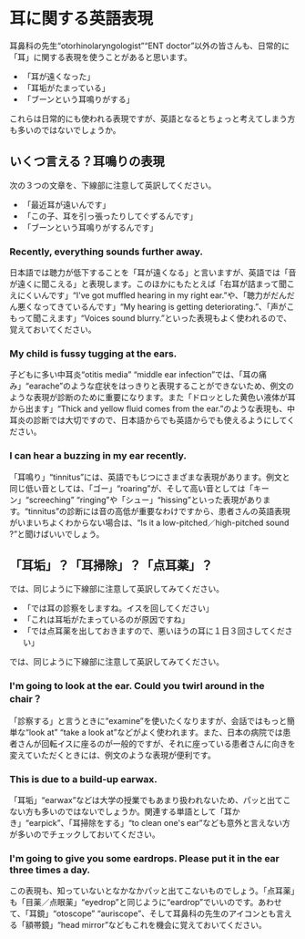 # 耳に関する英語表現

耳鼻科の先生“otorhinolaryngologist”“ENT doctor”以外の皆さんも、日常的に「耳」に関する表現を使うことがあると思います。

- 「耳が遠くなった」
- 「耳垢がたまっている」
- 「ブーンという耳鳴りがする」

これらは日常的にも使われる表現ですが、英語となるとちょっと考えてしまう方も多いのではないでしょうか。

## いくつ言える？耳鳴りの表現

次の３つの文章を、下線部に注意して英訳してください。

- 「最近耳が遠いんです」
- 「この子、耳を引っ張ったりしてぐずるんです」
- 「ブーンという耳鳴りがするんです」

### Recently, everything sounds further away.

日本語では聴力が低下することを「耳が遠くなる」と言いますが、英語では「音が遠くに聞こえる」と表現します。このほかにもたとえば「右耳が詰まって聞こえにくいんです」“I've got muffled hearing in my right ear.”や、「聴力がだんだん悪くなってきているんです」“My hearing is getting deteriorating.”、「声がこもって聞こえます」“Voices sound blurry.”といった表現もよく使われるので、覚えておいてください。

### My child is fussy tugging at the ears.

子どもに多い中耳炎“otitis media” “middle ear infection”では、「耳の痛み」“earache”のような症状をはっきりと表現することができないため、例文のような表現が診断のために重要になります。また「ドロッとした黄色い液体が耳から出ます」“Thick and yellow fluid comes from the ear.”のような表現も、中耳炎の診断では大切ですので、日本語からでも英語からでも使えるようにしてください。

### I can hear a buzzing in my ear recently.

「耳鳴り」“tinnitus”には、英語でもじつにさまざまな表現があります。例文と同じ低い音としては、「ゴー」“roaring”が、そして高い音としては「キーン」“screeching” “ringing”や「シュー」“hissing”といった表現があります。“tinnitus”の診断には音の高低が重要なわけですから、患者さんの英語表現がいまいちよくわからない場合は、“Is it a low-pitched／high-pitched sound ?”と聞けばいいでしょう。

## 「耳垢」？「耳掃除」？「点耳薬」？

では、同じように下線部に注意して英訳してみてください。

- 「では耳の診察をしますね。イスを回してください」
- 「これは耳垢がたまっているのが原因ですね」
- 「では点耳薬を出しておきますので、悪いほうの耳に１日３回さしてください」

では、同じように下線部に注意して英訳してみてください。

### I'm going to look at the ear. Could you twirl around in the chair？

「診察する」と言うときに“examine”を使いたくなりますが、会話ではもっと簡単な“look at” “take a look at”などがよく使われます。また、日本の病院では患者さんが回転イスに座るのが一般的ですが、それに座っている患者さんに向きを変えていただくときには、例文のような表現が便利です。

### This is due to a build-up earwax.

「耳垢」“earwax”などは大学の授業でもあまり扱われないため、パッと出てこない方も多いのではないでしょうか。関連する単語として「耳かき」“earpick”、「耳掃除をする」“to clean one's ear”なども意外と言えない方が多いのでチェックしておいてください。

### I'm going to give you some eardrops. Please put it in the ear three times a day.

この表現も、知っていないとなかなかパッと出てこないものでしょう。「点耳薬」も「目薬／点眼薬」“eyedrop”と同じように“eardrop”でいいのです。あわせて、「耳鏡」“otoscope” “auriscope”、そして耳鼻科の先生のアイコンとも言える「額帯鏡」“head mirror”などもこれを機会に覚えておいてください。
